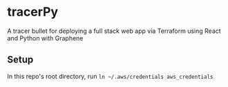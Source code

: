 # tracerPy

A tracer bullet for deploying a full stack web app via Terraform using React and Python with Graphene

## Setup

In this repo's root directory, run `ln ~/.aws/credentials aws_credentials`